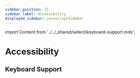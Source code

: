 ```yaml
---
sidebar_position: 11
sidebar_label: Accessibility
displayed_sidebar: javascriptSidebar
---
```


import Content from '../../_shared/select/keyboard-support.mdx';

# Accessibility

## Keyboard Support

<Content />
